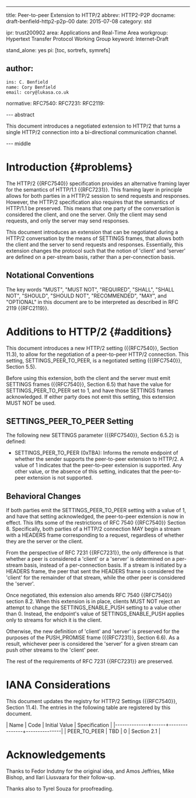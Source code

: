 ---
title: Peer-to-peer Extension to HTTP/2
abbrev: HTTP2-P2P
docname: draft-benfield-http2-p2p-00
date: 2015-07-08
category: std

ipr: trust200902
area: Applications and Real-Time Area
workgroup: Hypertext Transfer Protocol Working Group
keyword: Internet-Draft

stand_alone: yes
pi: [toc, sortrefs, symrefs]

author:
 -
    ins: C. Benfield
    name: Cory Benfield
    email: cory@lukasa.co.uk

normative:
  RFC7540:
  RFC7231:
  RFC2119:


--- abstract

This document introduces a negotiated extension to HTTP/2 that
turns a single HTTP/2 connection into a bi-directional
communication channel.

--- middle

Introduction        {#problems}
============

The HTTP/2 {{RFC7540}} specification provides an alternative framing layer for
the semantics of HTTP/1.1 {{RFC7231}}. This framing layer in principle allows
for both parties in a HTTP/2 session to send requests and responses. However,
the HTTP/2 specification also requires that the semantics of HTTP/1.1 be
preserved. This means that one party of the conversation is considered the
client, and one the server. Only the client may send requests, and only the
server may send responses.

This document introduces an extension that can be negotiated during a HTTP/2
conversation by the means of SETTINGS frames, that allows both the client and
the server to send requests and responses. Essentially, this extension changes
the protocol such that the notion of 'client' and 'server' are defined on a
per-stream basis, rather than a per-connection basis.

Notational Conventions
----------------------

The key words "MUST", "MUST NOT", "REQUIRED", "SHALL", "SHALL NOT",
"SHOULD", "SHOULD NOT", "RECOMMENDED", "MAY", and "OPTIONAL" in this
document are to be interpreted as described in RFC 2119 {{RFC2119}}.


Additions to HTTP/2   {#additions}
===================

This document introduces a new HTTP/2 setting ({{RFC7540}}, Section 11.3), to
allow for the negotiation of a peer-to-peer HTTP/2 connection. This setting,
SETTINGS_PEER_TO_PEER, is a negotiated setting ({{RFC7540}}, Section 5.5).

Before using this extension, both the client and the server must emit SETTINGS
frames ({{RFC7540}}, Section 6.5) that have the value for SETTINGS_PEER_TO_PEER
set to 1, and have those SETTINGS frames acknowledged. If either party does not
emit this setting, this extension MUST NOT be used.

SETTINGS_PEER_TO_PEER Setting
-----------------------------

The following new SETTINGS parameter ({{RFC7540}}, Section 6.5.2) is defined:

* SETTINGS_PEER_TO_PEER (0xTBA): Informs the remote endpoint of whether the
  sender supports the peer-to-peer extension to HTTP/2. A value of 1 indicates
  that the peer-to-peer extension is supported. Any other value, or the absence
  of this setting, indicates that the peer-to-peer extension is not supported.

Behavioral Changes
------------------

If both parties emit the SETTINGS_PEER_TO_PEER setting with a value of 1, and
have that setting acknowledged, the peer-to-peer extension is now in effect.
This lifts some of the restrictions of RFC 7540 {{RFC7540}} Section 8.
Specifically, both parties of a HTTP/2 connection MAY begin a stream with a
HEADERS frame corresponding to a request, regardless of whether they are the
server or the client.

From the perspective of RFC 7231 {{RFC7231}}, the only difference is that
whether a peer is considered a 'client' or a 'server' is determined on a
per-stream basis, instead of a per-connection basis. If a stream is initiated
by a HEADERS frame, the peer that sent the HEADERS frame is considered the
'client' for the remainder of that stream, while the other peer is considered
the 'server'.

Once negotiated, this extension also amends RFC 7540 {{RFC7540}} section 8.2.
When this extension is in place, clients MUST NOT reject an attempt to change
the SETTINGS_ENABLE_PUSH setting to a value other than 0. Instead, the
endpoint's value of SETTINGS_ENABLE_PUSH applies only to streams for which it
is the client.

Otherwise, the new definition of 'client' and 'server' is preserved for the
purposes of the PUSH_PROMISE frame ({{RFC7231}}, Section 6.6). As a result,
whichever peer is considered the 'server' for a given stream can push other
streams to the 'client' peer.

The rest of the requirements of RFC 7231 {{RFC7231}} are preserved.

IANA Considerations
===================

This document updates the registry for HTTP/2 Settings ({{RFC7540}}, Section
11.4). The entries in the following table are registered by this document.

| Name         | Code | Initial Value | Specification |
|--------------+------+---------------+---------------|
| PEER_TO_PEER | TBD  | 0             | Section 2.1   |

Acknowledgements
================

Thanks to Fedor Indutny for the original idea, and Amos Jeffries, Mike Bishop,
and Ilari Liusvaara for their follow-up.

Thanks also to Tyrel Souza for proofreading.
